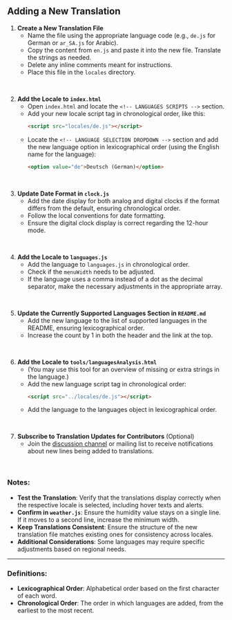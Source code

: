 ## Adding a New Translation

1. **Create a New Translation File**
    - Name the file using the appropriate language code (e.g., `de.js` for German or `ar_SA.js` for Arabic).
    - Copy the content from `en.js` and paste it into the new file. Translate the strings as needed.
    - Delete any inline comments meant for instructions.
    - Place this file in the `locales` directory.

<br>

2. **Add the Locale to `index.html`**
    - Open `index.html` and locate the `<!-- LANGUAGES SCRIPTS -->` section.
    - Add your new locale script tag in chronological order, like this:
      ```html
      <script src="locales/de.js"></script>
      ```
    - Locate the `<!-- LANGUAGE SELECTION DROPDOWN -->` section and add the new language option in lexicographical order (using the English name for the language):
      ```html
      <option value="de">Deutsch (German)</option>
      ```

<br>

3. **Update Date Format in `clock.js`**
    - Add the date display for both analog and digital clocks if the format differs from the default, ensuring chronological order.
    - Follow the local conventions for date formatting.
    - Ensure the digital clock display is correct regarding the 12-hour mode.

<br>

4. **Add the Locale to `languages.js`**
    - Add the language to `languages.js` in chronological order.
    - Check if the `menuWidth` needs to be adjusted.
    - If the language uses a comma instead of a dot as the decimal separator, make the necessary adjustments in the appropriate array.

<br>

5. **Update the Currently Supported Languages Section in `README.md`**
    - Add the new language to the list of supported languages in the README, ensuring lexicographical order.
    - Increase the count by 1 in both the header and the link at the top.

<br>

6. **Add the Locale to `tools/languagesAnalysis.html`**
    - (You may use this tool for an overview of missing or extra strings in the language.)
    - Add the new language script tag in chronological order:
      ```html
      <script src="../locales/de.js"></script>
      ```
    - Add the language to the languages object in lexicographical order.

<br>

7. **Subscribe to Translation Updates for Contributors** (Optional)
   - Join the [discussion channel](https://github.com/XengShi/materialYouNewTab/discussions/195) or mailing list to receive notifications about new lines being added to translations.

<br>

### Notes:
- **Test the Translation**: Verify that the translations display correctly when the respective locale is selected, including hover texts and alerts.
- **Confirm in `weather.js`**: Ensure the humidity value stays on a single line. If it moves to a second line, increase the minimum width.
- **Keep Translations Consistent**: Ensure the structure of the new translation file matches existing ones for consistency across locales.
- **Additional Considerations**: Some languages may require specific adjustments based on regional needs.

---

### Definitions:
- **Lexicographical Order**: Alphabetical order based on the first character of each word.
- **Chronological Order**: The order in which languages are added, from the earliest to the most recent.
